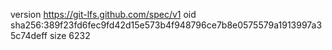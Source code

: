version https://git-lfs.github.com/spec/v1
oid sha256:389f23fd6fec9fd42d15e573b4f948796ce7b8e0575579a1913997a35c74deff
size 6232
